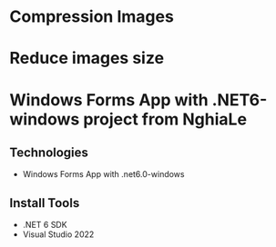 # Compression Images
# Reduce images size

# Windows Forms App with .NET6-windows project from NghiaLe
## Technologies
- Windows Forms App with .net6.0-windows

## Install Tools
- .NET 6 SDK
- Visual Studio 2022
